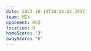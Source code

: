 ```yaml
---
date: 2023-10-19T18:30:52.399Z
team: MIX
opponent: RCQ
location: H
homeScore: "3"
awayScore: "6"
---
```

